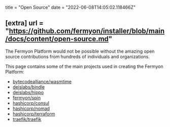 title = "Open Source"
date = "2022-06-08T14:05:02.118466Z"

[extra]
url = "https://github.com/fermyon/installer/blob/main/docs/content/open-source.md"
---

The Fermyon Platform would not be possible without the amazing open source
contributions from hundreds of individuals and organizations.

This page contains some of the main projects used in creating the Fermyon Platform:

- [bytecodealliance/wasmtime](https://github.com/bytecodealliance/wasmtime)
- [deislabs/bindle](https://github.com/deislabs/bindle)
- [deislabs/hippo](https://github.com/deislabs/hippo)
- [fermyon/spin](https://github.com/fermyon/spin)
- [hashicorp/consul](https://github.com/hashicorp/consul)
- [hashicorp/nomad](https://github.com/hashicorp/nomad)
- [hashicorp/terraform](https://github.com/hashicorp/terraform)
- [traefik/traefik](https://github.com/traefik/traefik)
